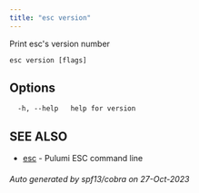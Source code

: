```yaml
---
title: "esc version"
---
```




Print esc's version number

```
esc version [flags]
```

## Options

```
  -h, --help   help for version
```

## SEE ALSO

* [esc](/docs/esc-cli/commands/esc/)	 - Pulumi ESC command line

###### Auto generated by spf13/cobra on 27-Oct-2023
